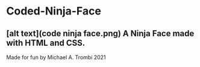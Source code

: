 # Coded-Ninja-Face
 [alt text](code ninja face.png)
A Ninja Face made with HTML and CSS.
-
Made for fun by Michael A. Trombi 2021
